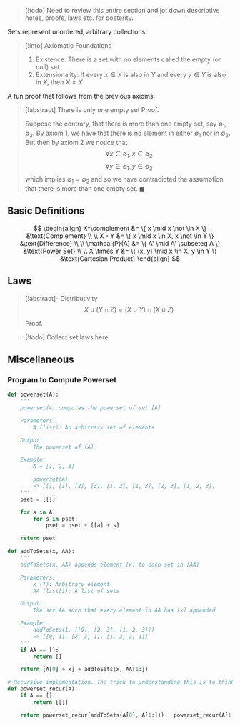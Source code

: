 > [!todo]
> Need to review this entire section and jot down descriptive notes, proofs, laws etc. for posterity.

Sets represent unordered, arbitrary collections.

> [!info] Axiomatic Foundations
> 1. Existence: There is a set with no elements called the empty (or null) set.
> 2. Extensionality: If every $x \in X$ is also in $Y$ and every $y \in Y$ is also in $X$, then $X = Y$

A fun proof that follows from the previous axioms:

> [!abstract] There is only one empty set
> Proof.
> 
> Suppose the contrary, that there is more than one empty set, say $\emptyset_1, \emptyset_2$. By axiom 1, we have that there is no element in either $\emptyset_1$ nor in $\emptyset_2$. But then by axiom 2 we notice that 
> $$\forall x \in \emptyset_1, x \in \emptyset_2$$
> $$\forall y \in \emptyset_1, y \in \emptyset_2$$
> which implies $\emptyset_1 = \emptyset_2$ and so we have contradicted the assumption that there is more than one empty set. 
> $\blacksquare$

## Basic Definitions

$$
\begin{align}
X^\complement &= \{ x \mid x \not \in X \} &\text{Complement} \\ \\
X - Y &= \{ x \mid x \in X, x \not \in Y \} &\text{Difference} \\ \\
\mathcal{P}(A) &= \{ A' \mid A' \subseteq A \} &\text{Power Set} \\ \\
X \times Y &= \{ (x, y) \mid x \in X, y \in Y \} &\text{Cartesian Product}
\end{align}
$$

## Laws

> [!abstract]- Distributivity
> $$
> X \cup (Y \cap Z) = (X \cup Y) \cap (X \cup Z)
> $$
> 
> Proof.


> [!todo]
> Collect set laws here


## Miscellaneous

### Program to Compute Powerset

```python
def powerset(A):
	'''
	powerset(A) computes the powerset of set [A]

	Parameters:
		A (list): An arbitrary set of elements

	Output:
		The powerset of [A]

	Example:
		A = [1, 2, 3]

		powerset(A) 
		=> [[], [1], [2], [3], [1, 2], [1, 3], [2, 3], [1, 2, 3]]
	'''
	pset = [[]]

	for a in A:
		for s in pset:
			pset = pset + [[a] + s]

	return pset

def addToSets(x, AA):
	'''
	addToSets(x, AA) appends element [x] to each set in [AA]

	Parameters:
		x (T): Arbitrary element
		AA (list[]): A list of sets

	Output:
		The set AA such that every element in AA has [x] appended

	Example:
		addToSets(1, [[0], [2, 3], [1, 2, 3]])
		=> [[0, 1], [2, 3, 1], [1, 2, 3, 1]]
	'''
	if AA == []:
		return []

	return [A[0] + x] + addToSets(x, AA[1:])	

# Recursive implementation. The trick to understanding this is to think about the powerset as a union between the sets that contain some arbitrary element a and those that do not.
def powerset_recur(A):
	if A == []:
		return [[]]

	return powerset_recur(addToSets(A[0], A[1:])) + powerset_recur(A[1:])
```